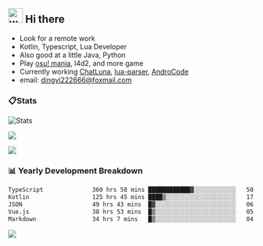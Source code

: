 ## <img alt="wave" src="https://raw.githubusercontent.com/MartinHeinz/MartinHeinz/master/wave.gif" width="30px"> Hi there

- Look for a remote work
- Kotlin, Typescript, Lua Developer
- Also good at a little Java, Python
- Play [osu! mania](https://osu.ppy.sh/users/29808669), l4d2, and more game
- Currently working [ChatLuna](https://github.com/ChatLunaLab), [lua-parser](https://github.com/dingyi222666/lua-parser), [AndroCode](https://github.com/dingyi222666/AndroCode)
- email: [dingyi222666@foxmail.com](mailto:dingyi222666@foxmail.com)

### 📋Stats

![Stats](https://github-readme-stats.vercel.app/api?username=dingyi222666&show_icons=true&icon_color=47A69E&title_color=47A69E&count_private=true)    

![](https://api.githubtrends.io/user/svg/dingyi222666/langs?time_range=one_year&include_private=True&loc_metric=changed&theme=classic)

![](http://github-profile-summary-cards.vercel.app/api/cards/productive-time?username=dingyi222666&theme=nord_dark&utcOffset=8)

### 📊 Yearly Development Breakdown

<!--START_SECTION:waka-->

```txt
TypeScript              360 hrs 58 mins ████████████▓░░░░░░░░░░░░   50.45 %
Kotlin                  125 hrs 45 mins ████▒░░░░░░░░░░░░░░░░░░░░   17.58 %
JSON                    49 hrs 43 mins  █▓░░░░░░░░░░░░░░░░░░░░░░░   06.95 %
Vue.js                  38 hrs 53 mins  █▒░░░░░░░░░░░░░░░░░░░░░░░   05.44 %
Markdown                34 hrs 7 mins   █▒░░░░░░░░░░░░░░░░░░░░░░░   04.77 %
```

<!--END_SECTION:waka-->

![](https://komarev.com/ghpvc/?username=dingyi222666)
